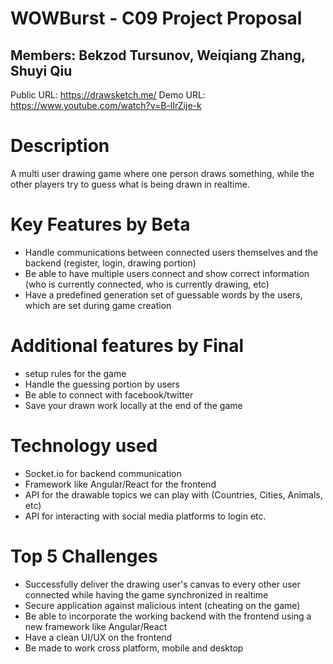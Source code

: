 # WOWBurst - C09 Project Proposal

## Members: Bekzod Tursunov, Weiqiang Zhang, Shuyi Qiu

Public URL: https://drawsketch.me/
Demo URL: https://www.youtube.com/watch?v=B-lIrZije-k

# Description

A multi user drawing game where one person draws something, while the other players try to guess what is being drawn in realtime.

# Key Features by Beta

- Handle communications between connected users themselves and the backend (register, login, drawing portion)
- Be able to have multiple users connect and show correct information (who is currently connected, who is currently drawing, etc)
- Have a predefined generation set of guessable words by the users, which are set during game creation

# Additional features by Final
- setup rules for the game
- Handle the guessing portion by users
- Be able to connect with facebook/twitter
- Save your drawn work locally at the end of the game

# Technology used
- Socket.io for backend communication
- Framework like Angular/React for the frontend
- API for the drawable topics we can play with (Countries, Cities, Animals, etc)
- API for interacting with social media platforms to login etc.

# Top 5 Challenges
- Successfully deliver the drawing user's canvas to every other user connected while having the game synchronized in realtime
- Secure application against malicious intent (cheating on the game)
- Be able to incorporate the working backend with the frontend using a new framework like Angular/React
- Have a clean UI/UX on the frontend
- Be made to work cross platform, mobile and desktop
